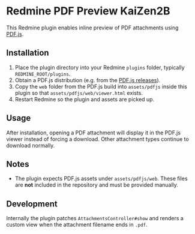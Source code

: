 # Redmine PDF Preview KaiZen2B

This Redmine plugin enables inline preview of PDF attachments using [PDF.js](https://mozilla.github.io/pdf.js/).

## Installation
1. Place the plugin directory into your Redmine `plugins` folder, typically `REDMINE_ROOT/plugins`.
2. Obtain a PDF.js distribution (e.g. from the [PDF.js releases](https://github.com/mozilla/pdf.js/releases)).
3. Copy the `web` folder from the PDF.js build into `assets/pdfjs` inside this plugin so that `assets/pdfjs/web/viewer.html` exists.
4. Restart Redmine so the plugin and assets are picked up.

## Usage
After installation, opening a PDF attachment will display it in the PDF.js viewer instead of forcing a download. Other attachment types continue to download normally.

## Notes
- The plugin expects PDF.js assets under `assets/pdfjs/web`. These files are **not** included in the repository and must be provided manually.

## Development
Internally the plugin patches `AttachmentsController#show` and renders a custom view when the attachment filename ends in `.pdf`.
